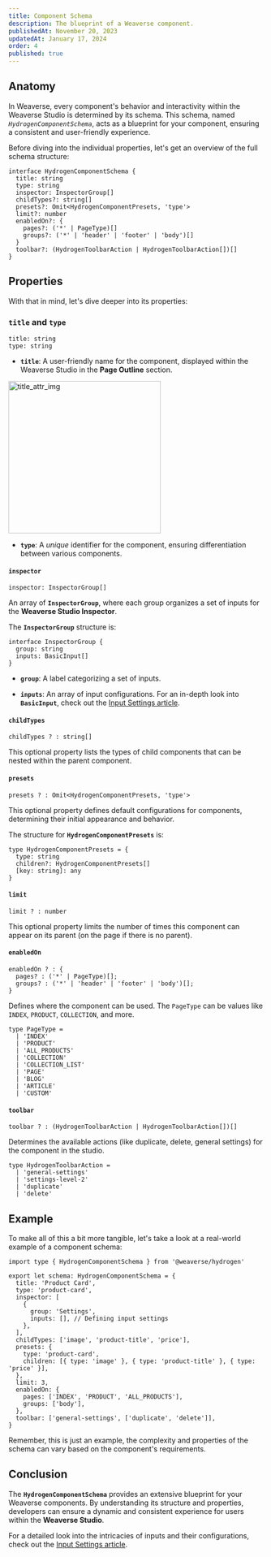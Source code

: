 ```yaml
---
title: Component Schema
description: The blueprint of a Weaverse component.
publishedAt: November 20, 2023
updatedAt: January 17, 2024
order: 4
published: true
---
```


## Anatomy

In Weaverse, every component's behavior and interactivity within the Weaverse Studio is determined by its schema. This
schema, named _`HydrogenComponentSchema`_, acts as a blueprint for your component, ensuring a consistent and
user-friendly experience.

Before diving into the individual properties, let's get an overview of the full schema structure:

```tsx
interface HydrogenComponentSchema {
  title: string
  type: string
  inspector: InspectorGroup[]
  childTypes?: string[]
  presets?: Omit<HydrogenComponentPresets, 'type'>
  limit?: number
  enabledOn?: {
    pages?: ('*' | PageType)[]
    groups?: ('*' | 'header' | 'footer' | 'body')[]
  }
  toolbar?: (HydrogenToolbarAction | HydrogenToolbarAction[])[]
}
```

## Properties

With that in mind, let's dive deeper into its properties:

### `title` and `type`

```tsx
title: string
type: string
```

- **`title`**: A user-friendly name for the component, displayed within the Weaverse Studio in the **Page Outline**
  section.

<img alt="title_attr_img" src="https://cdn.shopify.com/s/files/1/0838/0052/3057/files/tittle-and-type.webp?v=1743409496" width="300"/>

- **`type`**: A _unique_ identifier for the component, ensuring differentiation between various components.

#### `inspector`

```tsx
inspector: InspectorGroup[]
```

An array of **`InspectorGroup`**, where each group organizes a set of inputs for the **Weaverse Studio Inspector**.

The **`InspectorGroup`** structure is:

```tsx
interface InspectorGroup {
  group: string
  inputs: BasicInput[]
}
```

- **`group`**: A label categorizing a set of inputs.

- **`inputs`**: An array of input configurations. For an in-depth look into **`BasicInput`**, check out
  the [Input Settings article](/docs/guides/input-settings).

#### `childTypes`

```tsx
childTypes ? : string[]
```

This optional property lists the types of child components that can be nested within the parent component.

#### `presets`

```tsx
presets ? : Omit<HydrogenComponentPresets, 'type'>
```

This optional property defines default configurations for components, determining their initial appearance and behavior.

The structure for **`HydrogenComponentPresets`** is:

```tsx
type HydrogenComponentPresets = {
  type: string
  children?: HydrogenComponentPresets[]
  [key: string]: any
}
```

#### `limit`

```tsx
limit ? : number
```

This optional property limits the number of times this component can appear on its parent (on the page if there is no parent).

#### `enabledOn`

```tsx
enabledOn ? : {
  pages? : ('*' | PageType)[];
  groups? : ('*' | 'header' | 'footer' | 'body')[];
}
```

Defines where the component can be used. The `PageType` can be values like `INDEX`, `PRODUCT`, `COLLECTION`, and more.

```tsx
type PageType =
  | 'INDEX'
  | 'PRODUCT'
  | 'ALL_PRODUCTS'
  | 'COLLECTION'
  | 'COLLECTION_LIST'
  | 'PAGE'
  | 'BLOG'
  | 'ARTICLE'
  | 'CUSTOM'
```

#### `toolbar`

```tsx
toolbar ? : (HydrogenToolbarAction | HydrogenToolbarAction[])[]
```

Determines the available actions (like duplicate, delete, general settings) for the component in the studio.

```tsx
type HydrogenToolbarAction =
  | 'general-settings'
  | 'settings-level-2'
  | 'duplicate'
  | 'delete'
```

## Example

To make all of this a bit more tangible, let's take a look at a real-world example of a component schema:

```tsx
import type { HydrogenComponentSchema } from '@weaverse/hydrogen'

export let schema: HydrogenComponentSchema = {
  title: 'Product Card',
  type: 'product-card',
  inspector: [
    {
      group: 'Settings',
      inputs: [], // Defining input settings
    },
  ],
  childTypes: ['image', 'product-title', 'price'],
  presets: {
    type: 'product-card',
    children: [{ type: 'image' }, { type: 'product-title' }, { type: 'price' }],
  },
  limit: 3,
  enabledOn: {
    pages: ['INDEX', 'PRODUCT', 'ALL_PRODUCTS'],
    groups: ['body'],
  },
  toolbar: ['general-settings', ['duplicate', 'delete']],
}
```

Remember, this is just an example, the complexity and properties of the schema can vary based on the component's
requirements.

## Conclusion

The **`HydrogenComponentSchema`** provides an extensive blueprint for your Weaverse components. By understanding its
structure and properties, developers can ensure a dynamic and consistent experience for users within the **Weaverse
Studio**.

For a detailed look into the intricacies of inputs and their configurations, check out
the [Input Settings article](/docs/guides/input-settings).
